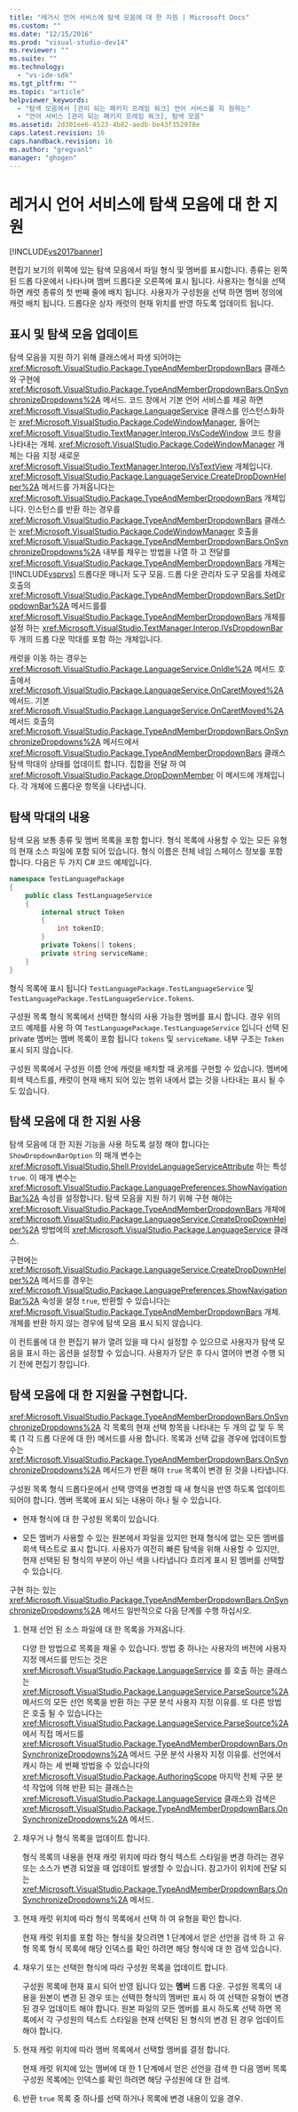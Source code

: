 ```yaml
---
title: "레거시 언어 서비스에 탐색 모음에 대 한 지원 | Microsoft Docs"
ms.custom: ""
ms.date: "12/15/2016"
ms.prod: "visual-studio-dev14"
ms.reviewer: ""
ms.suite: ""
ms.technology: 
  - "vs-ide-sdk"
ms.tgt_pltfrm: ""
ms.topic: "article"
helpviewer_keywords: 
  - "탐색 모음에서 [관리 되는 패키지 프레임 워크] 언어 서비스를 지 원하는"
  - "언어 서비스 [관리 되는 패키지 프레임 워크], 탐색 모음"
ms.assetid: 2d301ee6-4523-4b82-aedb-be43f352978e
caps.latest.revision: 16
caps.handback.revision: 16
ms.author: "gregvanl"
manager: "ghogen"
---
```

# 레거시 언어 서비스에 탐색 모음에 대 한 지원
[!INCLUDE[vs2017banner](../../code-quality/includes/vs2017banner.md)]

편집기 보기의 위쪽에 있는 탐색 모음에서 파일 형식 및 멤버를 표시합니다.  종류는 왼쪽된 드롭 다운에서 나타나며 멤버 드롭다운 오른쪽에 표시 됩니다.  사용자는 형식을 선택 하면 캐럿 종류의 첫 번째 줄에 배치 됩니다.  사용자가 구성원을 선택 하면 멤버 정의에 캐럿 배치 됩니다.  드롭다운 상자 캐럿의 현재 위치를 반영 하도록 업데이트 됩니다.  
  
## 표시 및 탐색 모음 업데이트  
 탐색 모음을 지원 하기 위해 클래스에서 파생 되어야는 <xref:Microsoft.VisualStudio.Package.TypeAndMemberDropdownBars> 클래스와 구현에 <xref:Microsoft.VisualStudio.Package.TypeAndMemberDropdownBars.OnSynchronizeDropdowns%2A> 메서드.  코드 창에서 기본 언어 서비스를 제공 하면 <xref:Microsoft.VisualStudio.Package.LanguageService> 클래스를 인스턴스화하는 <xref:Microsoft.VisualStudio.Package.CodeWindowManager>, 들어는 <xref:Microsoft.VisualStudio.TextManager.Interop.IVsCodeWindow> 코드 창을 나타내는 개체.  <xref:Microsoft.VisualStudio.Package.CodeWindowManager> 개체는 다음 지정 새로운 <xref:Microsoft.VisualStudio.TextManager.Interop.IVsTextView> 개체입니다.  <xref:Microsoft.VisualStudio.Package.LanguageService.CreateDropDownHelper%2A> 메서드를 가져옵니다는 <xref:Microsoft.VisualStudio.Package.TypeAndMemberDropdownBars> 개체입니다.  인스턴스를 반환 하는 경우를 <xref:Microsoft.VisualStudio.Package.TypeAndMemberDropdownBars> 클래스는 <xref:Microsoft.VisualStudio.Package.CodeWindowManager> 호출을 <xref:Microsoft.VisualStudio.Package.TypeAndMemberDropdownBars.OnSynchronizeDropdowns%2A> 내부를 채우는 방법을 나열 하 고 전달를 <xref:Microsoft.VisualStudio.Package.TypeAndMemberDropdownBars> 개체는 [!INCLUDE[vsprvs](../../code-quality/includes/vsprvs_md.md)] 드롭다운 매니저 도구 모음.  드롭 다운 관리자 도구 모음를 차례로 호출의 <xref:Microsoft.VisualStudio.Package.TypeAndMemberDropdownBars.SetDropdownBar%2A> 메서드를를 <xref:Microsoft.VisualStudio.Package.TypeAndMemberDropdownBars> 개체를 설정 하는 <xref:Microsoft.VisualStudio.TextManager.Interop.IVsDropdownBar> 두 개의 드롭 다운 막대를 포함 하는 개체입니다.  
  
 캐럿을 이동 하는 경우는 <xref:Microsoft.VisualStudio.Package.LanguageService.OnIdle%2A> 메서드 호출에서 <xref:Microsoft.VisualStudio.Package.LanguageService.OnCaretMoved%2A> 메서드.  기본 <xref:Microsoft.VisualStudio.Package.LanguageService.OnCaretMoved%2A> 메서드 호출의 <xref:Microsoft.VisualStudio.Package.TypeAndMemberDropdownBars.OnSynchronizeDropdowns%2A> 메서드에서 <xref:Microsoft.VisualStudio.Package.TypeAndMemberDropdownBars> 클래스 탐색 막대의 상태를 업데이트 합니다.  집합을 전달 하 여 <xref:Microsoft.VisualStudio.Package.DropDownMember> 이 메서드에 개체입니다.  각 개체에 드롭다운 항목을 나타냅니다.  
  
## 탐색 막대의 내용  
 탐색 모음 보통 종류 및 멤버 목록을 포함 합니다.  형식 목록에 사용할 수 있는 모든 유형의 현재 소스 파일에 포함 되어 있습니다.  형식 이름은 전체 네임 스페이스 정보를 포함 합니다.  다음은 두 가지 C\# 코드 예제입니다.  
  
```c#  
namespace TestLanguagePackage  
{  
    public class TestLanguageService  
    {  
        internal struct Token  
        {  
            int tokenID;  
        }  
        private Tokens[] tokens;  
        private string serviceName;  
    }  
}  
```  
  
 형식 목록에 표시 됩니다 `TestLanguagePackage.TestLanguageService` 및 `TestLanguagePackage.TestLanguageService.Tokens`.  
  
 구성원 목록 형식 목록에서 선택한 형식의 사용 가능한 멤버를 표시 합니다.  경우 위의 코드 예제를 사용 하 여 `TestLanguagePackage.TestLanguageService` 입니다 선택 된 private 멤버는 멤버 목록이 포함 됩니다 `tokens` 및 `serviceName`.  내부 구조는 `Token` 표시 되지 않습니다.  
  
 구성원 목록에서 구성원 이름 안에 캐럿을 배치할 때 굵게를 구현할 수 있습니다.  멤버에 회색 텍스트를, 캐럿이 현재 배치 되어 있는 범위 내에서 없는 것을 나타내는 표시 될 수도 있습니다.  
  
## 탐색 모음에 대 한 지원 사용  
 탐색 모음에 대 한 지원 기능을 사용 하도록 설정 해야 합니다는 `ShowDropdownBarOption` 의 매개 변수는 <xref:Microsoft.VisualStudio.Shell.ProvideLanguageServiceAttribute> 하는 특성 `true`.  이 매개 변수는 <xref:Microsoft.VisualStudio.Package.LanguagePreferences.ShowNavigationBar%2A> 속성을 설정합니다.  탐색 모음을 지원 하기 위해 구현 해야는 <xref:Microsoft.VisualStudio.Package.TypeAndMemberDropdownBars> 개체에 <xref:Microsoft.VisualStudio.Package.LanguageService.CreateDropDownHelper%2A> 방법에의 <xref:Microsoft.VisualStudio.Package.LanguageService> 클래스.  
  
 구현에는 <xref:Microsoft.VisualStudio.Package.LanguageService.CreateDropDownHelper%2A> 메서드를 경우는 <xref:Microsoft.VisualStudio.Package.LanguagePreferences.ShowNavigationBar%2A> 속성을 설정 `true`, 반환할 수 있습니다는 <xref:Microsoft.VisualStudio.Package.TypeAndMemberDropdownBars> 개체.  개체를 반환 하지 않는 경우에 탐색 모음 표시 되지 않습니다.  
  
 이 컨트롤에 대 한 편집기 뷰가 열려 있을 때 다시 설정할 수 있으므로 사용자가 탐색 모음을 표시 하는 옵션을 설정할 수 있습니다.  사용자가 닫은 후 다시 열어야 변경 수행 되기 전에 편집기 창입니다.  
  
## 탐색 모음에 대 한 지원을 구현합니다.  
 <xref:Microsoft.VisualStudio.Package.TypeAndMemberDropdownBars.OnSynchronizeDropdowns%2A> 각 목록의 현재 선택 항목을 나타내는 두 개의 값 및 두 목록 \(1 각 드롭 다운에 대 한\) 메서드를 사용 합니다.  목록과 선택 값을 경우에 업데이트할 수는 <xref:Microsoft.VisualStudio.Package.TypeAndMemberDropdownBars.OnSynchronizeDropdowns%2A> 메서드가 반환 해야 `true` 목록이 변경 된 것을 나타냅니다.  
  
 구성원 목록 형식 드롭다운에서 선택 영역을 변경할 때 새 형식을 반영 하도록 업데이트 되어야 합니다.  멤버 목록에 표시 되는 내용이 하나 될 수 있습니다.  
  
-   현재 형식에 대 한 구성원 목록이 있습니다.  
  
-   모든 멤버가 사용할 수 있는 원본에서 파일을 있지만 현재 형식에 없는 모든 멤버를 회색 텍스트로 표시 합니다.  사용자가 여전히 빠른 탐색을 위해 사용할 수 있지만, 현재 선택된 된 형식의 부분이 아닌 색을 나타냅니다 흐리게 표시 된 멤버를 선택할 수 있습니다.  
  
 구현 하는 있는 <xref:Microsoft.VisualStudio.Package.TypeAndMemberDropdownBars.OnSynchronizeDropdowns%2A> 메서드 일반적으로 다음 단계를 수행 하십시오.  
  
1.  현재 선언 된 소스 파일에 대 한 목록을 가져옵니다.  
  
     다양 한 방법으로 목록을 채울 수 있습니다.  방법 중 하나는 사용자의 버전에 사용자 지정 메서드를 만드는 것은 <xref:Microsoft.VisualStudio.Package.LanguageService> 를 호출 하는 클래스는 <xref:Microsoft.VisualStudio.Package.LanguageService.ParseSource%2A> 메서드의 모든 선언 목록을 반환 하는 구문 분석 사용자 지정 이유를.  또 다른 방법은 호출 될 수 있습니다는 <xref:Microsoft.VisualStudio.Package.LanguageService.ParseSource%2A> 에서 직접 메서드를 <xref:Microsoft.VisualStudio.Package.TypeAndMemberDropdownBars.OnSynchronizeDropdowns%2A> 메서드 구문 분석 사용자 지정 이유를.  선언에서 캐시 하는 세 번째 방법을 수 있습니다의 <xref:Microsoft.VisualStudio.Package.AuthoringScope> 마지막 전체 구문 분석 작업에 의해 반환 되는 클래스는 <xref:Microsoft.VisualStudio.Package.LanguageService> 클래스와 검색은 <xref:Microsoft.VisualStudio.Package.TypeAndMemberDropdownBars.OnSynchronizeDropdowns%2A> 메서드.  
  
2.  채우거 나 형식 목록을 업데이트 합니다.  
  
     형식 목록의 내용을 현재 캐럿 위치에 따라 형식 텍스트 스타일을 변경 하려는 경우 또는 소스가 변경 되었을 때 업데이트 발생할 수 있습니다.  참고가이 위치에 전달 되는 <xref:Microsoft.VisualStudio.Package.TypeAndMemberDropdownBars.OnSynchronizeDropdowns%2A> 메서드.  
  
3.  현재 캐럿 위치에 따라 형식 목록에서 선택 하 여 유형을 확인 합니다.  
  
     현재 캐럿 위치를 포함 하는 형식을 찾으려면 1 단계에서 얻은 선언을 검색 하 고 유형 목록 형식 목록에 해당 인덱스를 확인 하려면 해당 형식에 대 한 검색 있습니다.  
  
4.  채우기 또는 선택한 형식에 따라 구성원 목록을 업데이트 합니다.  
  
     구성원 목록에 현재 표시 되어 반영 됩니다 있는  **멤버** 드롭 다운.  구성원 목록의 내용을 원본이 변경 된 경우 또는 선택한 형식의 멤버만 표시 하 여 선택한 유형이 변경 된 경우 업데이트 해야 합니다.  원본 파일의 모든 멤버를 표시 하도록 선택 하면 목록에서 각 구성원의 텍스트 스타일을 현재 선택된 된 형식의 변경 된 경우 업데이트 해야 합니다.  
  
5.  현재 캐럿 위치에 따라 멤버 목록에서 선택할 멤버를 결정 합니다.  
  
     현재 캐럿 위치에 있는 멤버에 대 한 1 단계에서 얻은 선언을 검색 한 다음 멤버 목록 구성원 목록에는 인덱스를 확인 하려면 해당 구성원에 대 한 검색.  
  
6.  반환 `true` 목록 중 하나를 선택 하거나 목록에 변경 내용이 있을 경우.